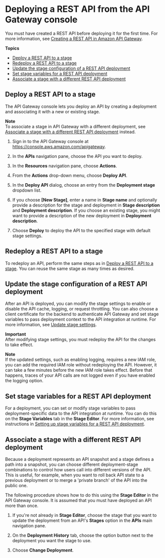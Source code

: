 # Deploying a REST API from the API Gateway console<a name="how-to-deploy-api-with-console"></a>

 You must have created a REST API before deploying it for the first time\. For more information, see [Creating a REST API in Amazon API Gateway](how-to-create-api.md)\. 

**Topics**
+ [Deploy a REST API to a stage](#how-to-deploy-api-console)
+ [Redeploy a REST API to a stage](#apigateway-how-to-redeploy-api-console)
+ [Update the stage configuration of a REST API deployment](#how-to-deploy-api-update-stage-settings)
+ [Set stage variables for a REST API deployment](#how-to-deploy-api-set-stage-variables)
+ [Associate a stage with a different REST API deployment](#how-to-deploy-change-deployment-console)

## Deploy a REST API to a stage<a name="how-to-deploy-api-console"></a>

 The API Gateway console lets you deploy an API by creating a deployment and associating it with a new or existing stage\. 

**Note**  
To associate a stage in API Gateway with a different deployment, see [Associate a stage with a different REST API deployment](#how-to-deploy-change-deployment-console) instead\.

1. Sign in to the API Gateway console at [https://console\.aws\.amazon\.com/apigateway](https://console.aws.amazon.com/apigateway)\.

1.  In the **APIs** navigation pane, choose the API you want to deploy\. 

1. In the **Resources** navigation pane, choose **Actions**\.

1. From the **Actions** drop\-down menu, choose **Deploy API**\.

1. In the **Deploy API** dialog, choose an entry from the **Deployment stage** dropdown list\. 

1. If you choose **\[New Stage\]**, enter a name in **Stage name** and optionally provide a description for the stage and deployment in **Stage description** and **Deployment description**\. If you choose an existing stage, you might want to provide a description of the new deployment in **Deployment description**\.

1. Choose **Deploy** to deploy the API to the specified stage with default stage settings\.

## Redeploy a REST API to a stage<a name="apigateway-how-to-redeploy-api-console"></a>

To redeploy an API, perform the same steps as in [Deploy a REST API to a stage](#how-to-deploy-api-console)\. You can reuse the same stage as many times as desired\.

## Update the stage configuration of a REST API deployment<a name="how-to-deploy-api-update-stage-settings"></a>

 After an API is deployed, you can modify the stage settings to enable or disable the API cache, logging, or request throttling\. You can also choose a client certificate for the backend to authenticate API Gateway and set stage variables to pass deployment context to the API integration at runtime\. For more information, see [Update stage settings](stages.md#how-to-stage-settings)\. 

**Important**  
After modifying stage settings, you must redeploy the API for the changes to take effect\.

**Note**  
 If the updated settings, such as enabling logging, requires a new IAM role, you can add the required IAM role without redeploying the API\. However, it can take a few minutes before the new IAM role takes effect\. Before that happens, traces of your API calls are not logged even if you have enabled the logging option\. 

## Set stage variables for a REST API deployment<a name="how-to-deploy-api-set-stage-variables"></a>

 For a deployment, you can set or modify stage variables to pass deployment\-specific data to the API integration at runtime\. You can do this on the **Stage Variables** tab in the **Stage Editor**\. For more information, see instructions in [Setting up stage variables for a REST API deployment](stage-variables.md)\. 

## Associate a stage with a different REST API deployment<a name="how-to-deploy-change-deployment-console"></a>

 Because a deployment represents an API snapshot and a stage defines a path into a snapshot, you can choose different deployment\-stage combinations to control how users call into different versions of the API\. This is useful, for example, when you want to roll back API state to a previous deployment or to merge a 'private branch' of the API into the public one\. 

 The following procedure shows how to do this using the **Stage Editor** in the API Gateway console\. It is assumed that you must have deployed an API more than once\. 

1. If you're not already in **Stage Editor**, choose the stage that you want to update the deployment from an API's **Stages** option in the **APIs** main navigation pane\.

1. On the **Deployment History** tab, choose the option button next to the deployment you want the stage to use\.

1. Choose **Change Deployment**\.